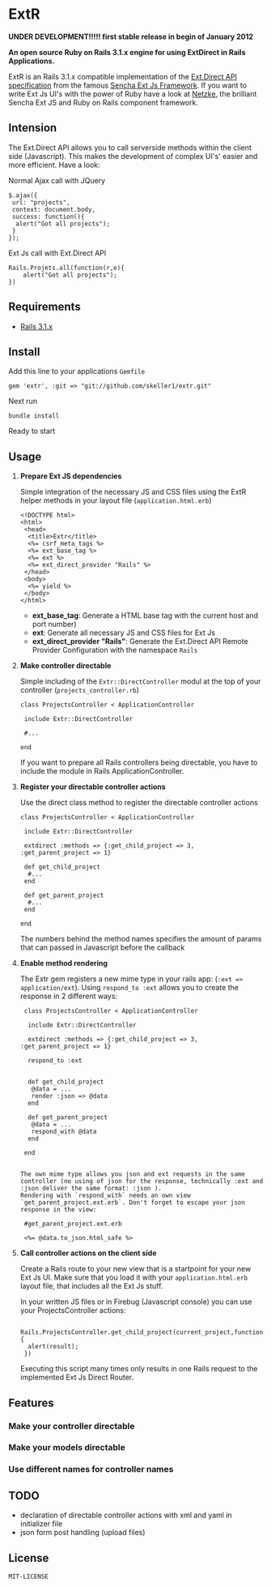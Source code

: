 # __ExtR__


__UNDER DEVELOPMENT!!!!! first stable release in begin of January 2012__

__An open source Ruby on Rails 3.1.x engine for using ExtDirect in Rails Applications.__

ExtR is an Rails 3.1.x compatible implementation of the [Ext.Direct API specification](http://bla.de) from the famous [Sencha Ext Js Framework](http://www.sencha.com/). If you want to write Ext Js UI's with the power of Ruby have a look at [Netzke](http://netzke.org/), the brilliant Sencha Ext JS and Ruby on Rails component framework.






## Intension

The Ext.Direct API allows you to call serverside methods within the client side (Javascript). This makes the development of complex UI's' easier and more efficient. Have a look:


Normal Ajax call with JQuery

    $.ajax({
     url: "projects",
     context: document.body,
     success: function(){
      alert("Got all projects");
     }
    });


Ext Js call with Ext.Direct API

    Rails.Projets.all(function(r,e){
        alert("Got all projects");
    })


## Requirements

* [Rails 3.1.x](http://github.com/rails/rails)


## Install

Add this line to your applications `Gemfile`

    gem 'extr', :git => "git://github.com/skeller1/extr.git"

Next run

    bundle install

Ready to start


## Usage

1.  __Prepare Ext JS dependencies__

    Simple integration of the necessary JS and CSS files using the ExtR helper methods in your layout file (`application.html.erb`)

        <!DOCTYPE html>
        <html>
         <head>
          <title>Extr</title>
          <%= csrf_meta_tags %>
          <%= ext_base_tag %>
          <%= ext %>
          <%= ext_direct_provider "Rails" %>
         </head>
         <body>
          <%= yield %>
         </body>
        </html>

    -   __ext_base_tag__: Generate a HTML base tag with the current host and port number)
    -   __ext__: Generate all necessary JS and CSS files for Ext Js
    -   __ext_direct_provider "Rails"__: Generate the Ext.Direct API Remote Provider Configuration with the namespace `Rails`


2.  __Make controller directable__

    Simple including of the `Extr::DirectController` modul at the top of your controller (`projects_controller.rb`)

        class ProjectsController < ApplicationController

         include Extr::DirectController

         #...

        end

    If you want to prepare all Rails controllers being directable, you have to include the module in Rails ApplicationController.


3.  __Register your directable controller actions__

    Use the direct class method to register the directable controller actions

        class ProjectsController < ApplicationController

         include Extr::DirectController

         extdirect :methods => {:get_child_project => 3, :get_parent_project => 1}

         def get_child_project
          #...
         end

         def get_parent_project
          #...
         end

        end


    The numbers behind the method names specifies the amount of params that can passed in Javascript before the callback


4. __Enable method rendering__

    The Extr gem registers a new mime type in your rails app: (`:ext => application/ext`). Using `respond_to :ext` allows you to create the response in 2 different ways:

        class ProjectsController < ApplicationController

         include Extr::DirectController

         extdirect :methods => {:get_child_project => 3, :get_parent_project => 1}

         respond_to :ext


         def get_child_project
          @data = ...
          render :json => @data
         end

         def get_parent_project
          @data = ...
          respond_with @data
         end

        end


       The own mime type allows you json and ext requests in the same controller (no using of json for the response, technically :ext and :json deliver the same format: :json ).
       Rendering with `respond_with` needs an own view `get_parent_project.ext.erb`. Don't forget to escape your json response in the view:

        #get_parent_project.ext.erb

        <%= @data.to_json.html_safe %>






5. __Call controller actions on the client side__

    Create a Rails route to your new view that is a startpoint for your new Ext Js UI. Make sure that you load it with your `application.html.erb` layout file, that includes all the Ext Js stuff.

    In your written JS files or in Firebug (Javascript console) you can use your ProjectsController actions:

        Rails.ProjectsController.get_child_project(current_project,function(result,e){
         alert(result);
        })



    Executing this script many times only results in one Rails request to the implemented Ext Js Direct Router.

## Features


### Make your controller directable

### Make your models directable

### Use different names for controller names

## TODO

* declaration of directable controller actions with xml and yaml in initializer file
* json form post handling (upload files)

## License

    MIT-LICENSE

